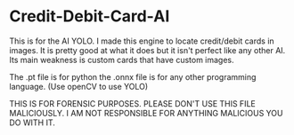 # Credit-Debit-Card-AI

This is for the AI YOLO. I made this engine to locate credit/debit cards in images. It is pretty good at what it does but it isn't perfect like any other AI. Its main weakness is custom cards that have custom images. 

The .pt file is for python
the .onnx file is for any other programming language. (Use openCV to use YOLO)

THIS IS FOR FORENSIC PURPOSES. PLEASE DON'T USE THIS FILE MALICIOUSLY. I AM NOT RESPONSIBLE FOR ANYTHING MALICIOUS YOU DO WITH IT.
